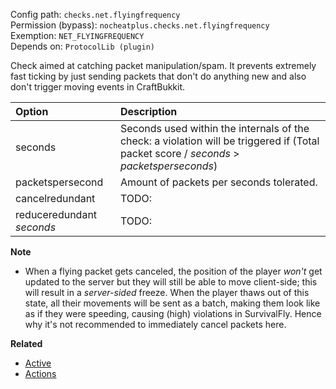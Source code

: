 Config path: `checks.net.flyingfrequency`  
Permission (bypass): `nocheatplus.checks.net.flyingfrequency`  
Exemption: `NET_FLYINGFREQUENCY`  
Depends on: `ProtocolLib (plugin)`  

Check aimed at catching packet manipulation/spam. It prevents extremely fast ticking by just sending packets that don't do anything new and also don't trigger moving events in CraftBukkit.    

| Option              | Description |
| :------------------ | :---------- |
| seconds             | Seconds used within the internals of the check: a violation will be triggered if (Total packet score / _seconds_ > _packetsperseconds_)|
| packetspersecond    | Amount of packets per seconds tolerated. |
| cancelredundant     | TODO: |
| reduceredundant _seconds_| TODO:  |

**Note**

* When a flying packet gets canceled, the position of the player _won't_ get updated to the server but they will still be able to move client-side; this will result in a _server-sided_ freeze. When the player thaws out of this state, all their movements will be sent as a batch, making them look like as if they were speeding, causing (high) violations in SurvivalFly. Hence why it's not recommended to immediately cancel packets here.

**Related**  
* [Active](https://github.com/Updated-NoCheatPlus/Docs/blob/master/Settings/General.md#active)
* [Actions](https://github.com/Updated-NoCheatPlus/Docs/blob/master/Settings/General.md#actions)
